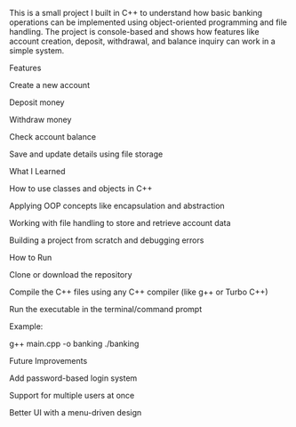 This is a small project I built in C++ to understand how basic banking operations can be implemented using object-oriented programming and file handling.
The project is console-based and shows how features like account creation, deposit, withdrawal, and balance inquiry can work in a simple system.

Features

Create a new account

Deposit money

Withdraw money

Check account balance

Save and update details using file storage

What I Learned

How to use classes and objects in C++

Applying OOP concepts like encapsulation and abstraction

Working with file handling to store and retrieve account data

Building a project from scratch and debugging errors

How to Run

Clone or download the repository

Compile the C++ files using any C++ compiler (like g++ or Turbo C++)

Run the executable in the terminal/command prompt

Example:

g++ main.cpp -o banking
./banking

Future Improvements

Add password-based login system

Support for multiple users at once

Better UI with a menu-driven design

